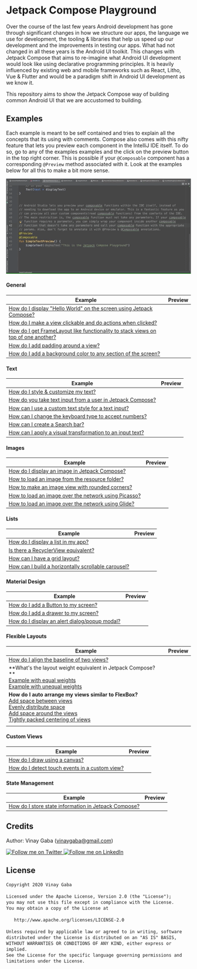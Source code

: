 # Jetpack Compose Playground

Over the course of the last few years Android development has gone
through significant changes in how we structure our apps, the language
we use for development, the tooling & libraries that help us speed up
our development and the improvements in testing our apps. What had not
changed in all these years is the Android UI toolkit. This changes with
Jetpack Compose that aims to re-imagine what Android UI development
would look like using declarative programming principles. It is heavily
influenced by existing web and mobile frameworks such as React, Litho,
Vue & Flutter and would be a paradigm shift in Android UI development as
we know it.

This repository aims to show the Jetpack Compose way of building common
Android UI that we are accustomed to building.

Examples
-----------------

Each example is meant to be self contained and tries to explain all the
concepts that its using with comments. Compose also comes with this
nifty feature that lets you preview each component in the IntelliJ IDE
itself. To do so, go to any of the examples examples and the click on
the preview button in the top right corner. This is possible if your
`@Composable` component has a corresponding `@Preview` method associated
with it. Look at the examples below for all this to make a bit more
sense.

![Jetpack Compose Preview Functionality](screenshots/compose_preview.gif)

#### General

|Example|Preview|
|-------|-------|
|[How do I display "Hello World" on the screen using Jetpack Compose?](https://github.com/vinaygaba/Jetpack-Compose-Playground/blob/master/app/src/main/java/com/example/jetpackcomposeplayground/text/SimpleTextActivity.kt)| |
|[How do I make a view clickable and do actions when clicked?](https://github.com/vinaygaba/Jetpack-Compose-Playground/blob/master/app/src/main/java/com/example/jetpackcomposeplayground/dialogs/AlertDialogActivity.kt#L36)| |
|[How do I get FrameLayout like functionality to stack views on top of one another?](https://github.com/vinaygaba/Jetpack-Compose-Playground/blob/master/app/src/main/java/com/example/jetpackcomposeplayground/stack/StackActivity.kt)| |
|[How do I add padding around a view?](https://github.com/vinaygaba/Jetpack-Compose-Playground/blob/master/app/src/main/java/com/example/jetpackcomposeplayground/button/ButtonActivity.kt#L37)| |
|[How do I add a background color to any section of the screen?](https://github.com/vinaygaba/Jetpack-Compose-Playground/blob/master/app/src/main/java/com/example/jetpackcomposeplayground/text/CustomTextActivity.kt#L163)| |


#### Text

|Example|Preview|
|-------|-------|
|[How do I style & customize my text?](https://github.com/vinaygaba/Jetpack-Compose-Playground/blob/master/app/src/main/java/com/example/jetpackcomposeplayground/text/CustomTextActivity.kt)| |
|[How do you take text input from a user in Jetpack Compose?](https://github.com/vinaygaba/Jetpack-Compose-Playground/blob/master/app/src/main/java/com/example/jetpackcomposeplayground/text/TextFieldActivity.kt)
|[How can I use a custom text style for a text input?](https://github.com/vinaygaba/Jetpack-Compose-Playground/blob/master/app/src/main/java/com/example/jetpackcomposeplayground/text/TextFieldActivity.kt#L71)| |
|[How can I change the keyboard type to accept numbers?](https://github.com/vinaygaba/Jetpack-Compose-Playground/blob/master/app/src/main/java/com/example/jetpackcomposeplayground/text/TextFieldActivity.kt#L90)| |
|[How can I create a Search bar?](https://github.com/vinaygaba/Jetpack-Compose-Playground/blob/master/app/src/main/java/com/example/jetpackcomposeplayground/text/TextFieldActivity.kt#L104)| |
|[How can I apply a visual transformation to an input text?](https://github.com/vinaygaba/Jetpack-Compose-Playground/blob/master/app/src/main/java/com/example/jetpackcomposeplayground/text/TextFieldActivity.kt#L123)| |


#### Images

|Example|Preview|
|-------|-------|
|[How do I display an image in Jetpack Compose?](https://github.com/vinaygaba/Jetpack-Compose-Playground/blob/master/app/src/main/java/com/example/jetpackcomposeplayground/image/ImageActivity.kt)| |
|[How to load an image from the resource folder?](https://github.com/vinaygaba/Jetpack-Compose-Playground/blob/master/app/src/main/java/com/example/jetpackcomposeplayground/image/ImageActivity.kt#L61)| |
|[How to make an image view with rounded corners?](https://github.com/vinaygaba/Jetpack-Compose-Playground/blob/master/app/src/main/java/com/example/jetpackcomposeplayground/image/ImageActivity.kt#L73)| |
|[How to load an image over the network using Picasso?](https://github.com/vinaygaba/Jetpack-Compose-Playground/blob/master/app/src/main/java/com/example/jetpackcomposeplayground/image/ImageActivity.kt#L85)| |
|[How to load an image over the network using Glide?](https://github.com/vinaygaba/Jetpack-Compose-Playground/blob/master/app/src/main/java/com/example/jetpackcomposeplayground/image/ImageActivity.kt#L135)| |


#### Lists

|Example|Preview|
|-------|-------|
|[How do I display a list in my app?](https://github.com/vinaygaba/Jetpack-Compose-Playground/blob/master/app/src/main/java/com/example/jetpackcomposeplayground/scrollers/VerticalScrollableActivity.kt)| |
|[Is there a RecyclerView equivalent?](https://github.com/vinaygaba/Jetpack-Compose-Playground/blob/master/app/src/main/java/com/example/jetpackcomposeplayground/scrollers/VerticalScrollableActivity.kt#L40)| |
|[How can I have a grid layout?](https://github.com/vinaygaba/Jetpack-Compose-Playground/blob/master/app/src/main/java/com/example/jetpackcomposeplayground/scrollers/GridLayoutActivity.kt)| |
|[How can I build a horizontally scrollable carousel?](https://github.com/vinaygaba/Jetpack-Compose-Playground/blob/master/app/src/main/java/com/example/jetpackcomposeplayground/scrollers/HorizontalScrollableActivity.kt)| |


#### Material Design

|Example|Preview|
|-------|-------|
|[How do I add a Button to my screen?](https://github.com/vinaygaba/Jetpack-Compose-Playground/blob/master/app/src/main/java/com/example/jetpackcomposeplayground/button/ButtonActivity.kt)||
|[How do I add a drawer to my screen?](https://github.com/vinaygaba/Jetpack-Compose-Playground/blob/master/app/src/main/java/com/example/jetpackcomposeplayground/drawers/DrawerAppActivity.kt)| |
|[How do I display an alert dialog/popup modal?](https://github.com/vinaygaba/Jetpack-Compose-Playground/blob/master/app/src/main/java/com/example/jetpackcomposeplayground/dialogs/AlertDialogActivity.kt)| |


#### Flexible Layouts
|Example|Preview|
|-------|-------|
|[How do I align the baseline of two views?](https://github.com/vinaygaba/Jetpack-Compose-Playground/blob/master/app/src/main/java/com/example/jetpackcomposeplayground/text/ViewLayoutConfigurationsActivity.kt#L164)| |
|**What's the layout weight equivalent in Jetpack Compose? **<br>[Example with equal weights](https://github.com/vinaygaba/Jetpack-Compose-Playground/blob/master/app/src/main/java/com/example/jetpackcomposeplayground/text/ViewLayoutConfigurationsActivity.kt#L59) <br>[Example with unequal weights](https://github.com/vinaygaba/Jetpack-Compose-Playground/blob/master/app/src/main/java/com/example/jetpackcomposeplayground/text/ViewLayoutConfigurationsActivity.kt#L74)| |
|**How do I auto arrange my views similar to FlexBox?**<br>[Add space between views](https://github.com/vinaygaba/Jetpack-Compose-Playground/blob/master/app/src/main/java/com/example/jetpackcomposeplayground/text/ViewLayoutConfigurationsActivity.kt#L89)<br>[Evenly distribute space](https://github.com/vinaygaba/Jetpack-Compose-Playground/blob/master/app/src/main/java/com/example/jetpackcomposeplayground/text/ViewLayoutConfigurationsActivity.kt#L104)<br>[Add space around the views](https://github.com/vinaygaba/Jetpack-Compose-Playground/blob/master/app/src/main/java/com/example/jetpackcomposeplayground/text/ViewLayoutConfigurationsActivity.kt#L119)<br>[Tightly packed centering of views](https://github.com/vinaygaba/Jetpack-Compose-Playground/blob/master/app/src/main/java/com/example/jetpackcomposeplayground/text/ViewLayoutConfigurationsActivity.kt#L134)| |
|[]()| |

#### Custom Views

|Example|Preview|
|-------|-------|
|[How do I draw using a canvas?](https://github.com/vinaygaba/Jetpack-Compose-Playground/blob/master/app/src/main/java/com/example/jetpackcomposeplayground/customview/CustomViewActivity.kt)| |
|[How do I detect touch events in a custom view?](https://github.com/vinaygaba/Jetpack-Compose-Playground/blob/master/app/src/main/java/com/example/jetpackcomposeplayground/customview/CustomViewPainActivity.kt)| |


#### State Management
|Example|Preview|
|-------|-------|
|[How do I store state information in Jetpack Compose?](https://github.com/vinaygaba/Jetpack-Compose-Playground/blob/master/app/src/main/java/com/example/jetpackcomposeplayground/state/StateActivity.kt)| |


Credits
-----------------
Author: Vinay Gaba (vinaygaba@gmail.com)

<a href="https://twitter.com/vinaygaba">
  <img alt="Follow me on Twitter"
       src="https://github.com/gabrielemariotti/cardslib/raw/master/demo/images/twitter64.png" />
</a>
<a href="https://www.linkedin.com/in/vinaygaba">
  <img alt="Follow me on LinkedIn"
       src="https://github.com/gabrielemariotti/cardslib/raw/master/demo/images/linkedin.png" />
</a>


License
-----------------

    Copyright 2020 Vinay Gaba

    Licensed under the Apache License, Version 2.0 (the "License");
    you may not use this file except in compliance with the License.
    You may obtain a copy of the License at

       http://www.apache.org/licenses/LICENSE-2.0

    Unless required by applicable law or agreed to in writing, software
    distributed under the License is distributed on an "AS IS" BASIS,
    WITHOUT WARRANTIES OR CONDITIONS OF ANY KIND, either express or implied.
    See the License for the specific language governing permissions and
    limitations under the License.